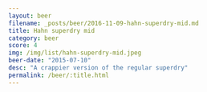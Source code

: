 ```yaml
---
layout: beer
filename: _posts/beer/2016-11-09-hahn-superdry-mid.md
title: Hahn superdry mid
category: beer
score: 4
img: /img/list/hahn-superdry-mid.jpeg
beer-date: "2015-07-10"
desc: "A crappier version of the regular superdry"
permalink: /beer/:title.html
---
```

